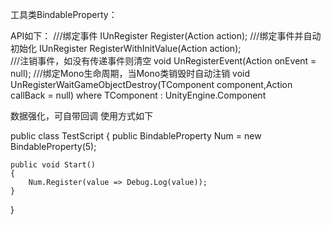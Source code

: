 工具类BindableProperty：

API如下：
	///绑定事件
	IUnRegister Register(Action<TValue> action);
	///绑定事件并自动初始化
	IUnRegister RegisterWithInitValue(Action<TValue> action);    
	///注销事件，如没有传递事件则清空
	void UnRegisterEvent(Action<T> onEvent = null);
	///绑定Mono生命周期，当Mono类销毁时自动注销
	void UnRegisterWaitGameObjectDestroy<TComponent>(TComponent component,Action callBack = null) where TComponent : UnityEngine.Component

数据强化，可自带回调 使用方式如下

public class TestScript
{
    public BindableProperty<int> Num = new BindableProperty<int>(5);

    public void Start()
    {
        Num.Register(value => Debug.Log(value));
    }
}

	